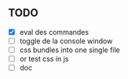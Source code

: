 ## TODO
- [x] eval des commandes
- [ ] toggle de la console window
- [ ] css bundles into one single file
- [ ] or test css in js
- [ ] doc
